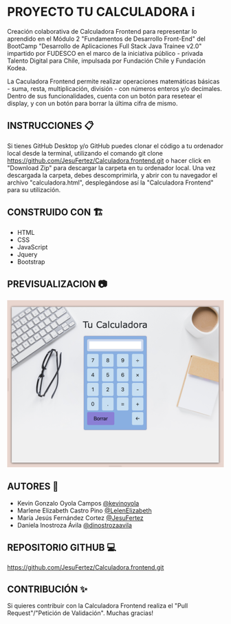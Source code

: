 # PROYECTO TU CALCULADORA :information_source:

Creación colaborativa de Calculadora Frontend para representar lo aprendido en el Módulo 2 "Fundamentos de Desarrollo Front-End" del BootCamp "Desarrollo de Aplicaciones Full Stack Java Trainee v2.0" impartido por FUDESCO en el marco de la iniciativa público - privada Talento Digital para Chile, impulsada por Fundación Chile y Fundación Kodea.

La Caculadora Frontend permite realizar operaciones matemáticas básicas - suma, resta, multiplicación, división - con números enteros y/o decimales. Dentro de sus funcionalidades, cuenta con un botón para resetear el display, y con un botón para borrar la última cifra de mismo.

## INSTRUCCIONES :clipboard:

Si tienes GitHub Desktop y/o GitHub puedes clonar el código a tu ordenador local desde la terminal, utilizando el comando git clone <https://github.com/JesuFertez/Calculadora.frontend.git> o hacer click en "Download Zip" para descargar la carpeta en tu ordenador local. Una vez descargada la carpeta, debes descomprimirla, y abrir con tu navegador el archivo "calculadora.html", desplegándose así la "Calculadora Frontend" para su utilización.

## CONSTRUIDO CON :building_construction:

- HTML
- CSS
- JavaScript
- Jquery
- Bootstrap

## PREVISUALIZACION :camera:

![PREVISUALIZACIÓN PROYECTO TU CALCULADORA](screenshots/tucalculadora_fondo.png)

## AUTORES :busts_in_silhouette:

- Kevin Gonzalo Oyola Campos [@kevinoyola](https://github.com/kevinoyola)
- Marlene Elizabeth Castro Pino [@LelenElizabeth](https://github.com/LelenElizabeth)
- María Jesús Fernández Cortez [@JesuFertez](https://github.com/JesuFertez)
- Daniela Inostroza Ávila [@dinostrozaavila](https://github.com/dinostrozaavila)

## REPOSITORIO GITHUB :computer:

https://github.com/JesuFertez/Calculadora.frontend.git

## CONTRIBUCIÓN :sparkles:

Si quieres contribuir con la Calculadora Frontend realiza el "Pull Request"/"Petición de Validación". Muchas gracias!
